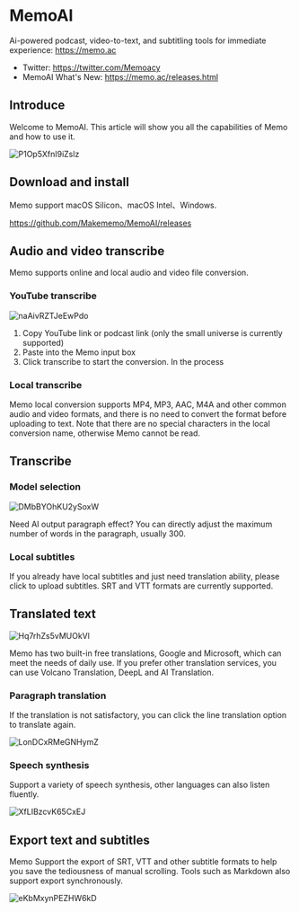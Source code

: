 # MemoAI

Ai-powered podcast, video-to-text, and subtitling tools for immediate experience: https://memo.ac

- Twitter: https://twitter.com/Memoacy
- MemoAI What's New: https://memo.ac/releases.html

## Introduce

Welcome to MemoAI. This article will show you all the capabilities of Memo and how to use it.

![P1Op5XfnI9iZslz](https://vip2.loli.io/2023/10/04/P1Op5XfnI9iZslz.png)

## Download and install

Memo support macOS Silicon、macOS Intel、Windows.

https://github.com/Makememo/MemoAI/releases


## Audio and video transcribe

Memo supports online and local audio and video file conversion.

### YouTube transcribe

![naAivRZTJeEwPdo](https://vip2.loli.io/2023/10/04/naAivRZTJeEwPdo.png)

1. Copy YouTube link or podcast link (only the small universe is currently supported)
2. Paste into the Memo input box
3. Click transcribe to start the conversion. In the process

### Local transcribe

Memo local conversion supports MP4, MP3, AAC, M4A and other common audio and video formats, and there is no need to convert the format before uploading to text. Note that there are no special characters in the local conversion name, otherwise Memo cannot be read.


## Transcribe

### Model selection

![DMbBYOhKU2ySoxW](https://vip2.loli.io/2023/10/04/DMbBYOhKU2ySoxW.png)

Need AI output paragraph effect? You can directly adjust the maximum number of words in the paragraph, usually 300.

### Local subtitles

If you already have local subtitles and just need translation ability, please click to upload subtitles. SRT and VTT formats are currently supported.

## Translated text

![Hq7rhZs5vMUOkVl](https://vip2.loli.io/2023/10/04/Hq7rhZs5vMUOkVl.png)

Memo has two built-in free translations, Google and Microsoft, which can meet the needs of daily use. If you prefer other translation services, you can use Volcano Translation, DeepL and AI Translation.

### Paragraph translation

If the translation is not satisfactory, you can click the line translation option to translate again.

![LonDCxRMeGNHymZ](https://vip2.loli.io/2023/10/04/LonDCxRMeGNHymZ.png)


### Speech synthesis

Support a variety of speech synthesis, other languages can also listen fluently.

![XfLIBzcvK65CxEJ](https://vip2.loli.io/2023/10/04/XfLIBzcvK65CxEJ.png)


## Export text and subtitles

Memo Support the export of SRT, VTT and other subtitle formats to help you save the tediousness of manual scrolling. Tools such as Markdown also support export synchronously.


![eKbMxynPEZHW6kD](https://vip2.loli.io/2023/10/04/eKbMxynPEZHW6kD.png)
